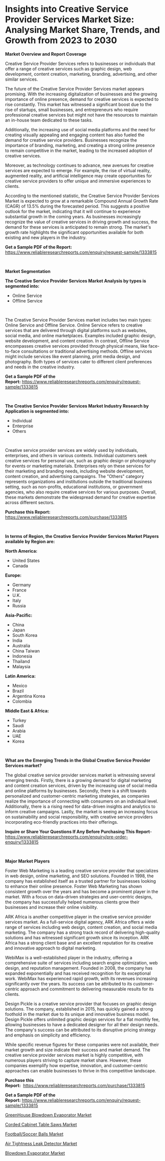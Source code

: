 <p><h1>Insights into Creative Service Provider Services Market Size: Analysing Market Share, Trends, and Growth from 2023 to 2030</h1></p><p><strong>Market Overview and Report Coverage</strong></p>
<p><p>Creative Service Provider Services refers to businesses or individuals that offer a range of creative services such as graphic design, web development, content creation, marketing, branding, advertising, and other similar services.</p><p>The future of the Creative Service Provider Services market appears promising. With the increasing digitalization of businesses and the growing importance of online presence, demand for creative services is expected to rise constantly. This market has witnessed a significant boost due to the rise of startups, small businesses, and entrepreneurs who require professional creative services but might not have the resources to maintain an in-house team dedicated to these tasks. </p><p>Additionally, the increasing use of social media platforms and the need for creating visually appealing and engaging content has also fueled the demand for creative service providers. Businesses recognize the importance of branding, marketing, and creating a strong online presence to remain competitive in the market, leading to the increased adoption of creative services.</p><p>Moreover, as technology continues to advance, new avenues for creative services are expected to emerge. For example, the rise of virtual reality, augmented reality, and artificial intelligence may create opportunities for creative service providers to offer unique and immersive experiences to clients.</p><p>According to the mentioned statistic, the Creative Service Provider Services Market is expected to grow at a remarkable Compound Annual Growth Rate (CAGR) of 13.5% during the forecasted period. This suggests a positive outlook for the market, indicating that it will continue to experience substantial growth in the coming years. As businesses increasingly recognize the value of creative services in driving growth and success, the demand for these services is anticipated to remain strong. The market's growth rate highlights the significant opportunities available for both existing and new players in the industry.</p></p>
<p><strong>Get a Sample PDF of the Report:</strong> <a href="https://www.reliableresearchreports.com/enquiry/request-sample/1333815">https://www.reliableresearchreports.com/enquiry/request-sample/1333815</a></p>
<p>&nbsp;</p>
<p><strong>Market Segmentation</strong></p>
<p><strong>The Creative Service Provider Services Market Analysis by types is segmented into:</strong></p>
<p><ul><li>Online Service</li><li>Offline Service</li></ul></p>
<p>&nbsp;</p>
<p><p>The Creative Service Provider Services market includes two main types: Online Service and Offline Service. Online Service refers to creative services that are delivered through digital platforms such as websites, social media, and online marketplaces. Examples included graphic design, website development, and content creation. In contrast, Offline Service encompasses creative services provided through physical means, like face-to-face consultations or traditional advertising methods. Offline services might include services like event planning, print media design, and photography. Both types of services cater to different client preferences and needs in the creative industry.</p></p>
<p><strong>Get a Sample PDF of the Report:</strong>&nbsp;<a href="https://www.reliableresearchreports.com/enquiry/request-sample/1333815">https://www.reliableresearchreports.com/enquiry/request-sample/1333815</a></p>
<p>&nbsp;</p>
<p><strong>The Creative Service Provider Services Market Industry Research by Application is segmented into:</strong></p>
<p><ul><li>Individual</li><li>Enterprise</li><li>Others</li></ul></p>
<p>&nbsp;</p>
<p><p>Creative service provider services are widely used by individuals, enterprises, and others in various contexts. Individual customers seek creative services for personal use, such as graphic design or photography for events or marketing materials. Enterprises rely on these services for their marketing and branding needs, including website development, content creation, and advertising campaigns. The "Others" category represents organizations and institutions outside the traditional business setting, such as non-profits, educational institutions, or government agencies, who also require creative services for various purposes. Overall, these markets demonstrate the widespread demand for creative expertise across different sectors.</p></p>
<p><strong>Purchase this Report:</strong>&nbsp; <a href="https://www.reliableresearchreports.com/purchase/1333815">https://www.reliableresearchreports.com/purchase/1333815</a></p>
<p>&nbsp;</p>
<p><strong>In terms of Region, the Creative Service Provider Services Market Players available by Region are:</strong></p>
<p>
    <p> <strong> North America: </strong>
        <ul>
            <li>United States</li>
            <li>Canada</li>
        </ul>
        </p> 
    <p> <strong> Europe: </strong>
        <ul>
            <li>Germany</li>
            <li>France</li>
            <li>U.K.</li>
            <li>Italy</li>
            <li>Russia</li>
        </ul>
        </p> 
    <p> <strong> Asia-Pacific: </strong>
        <ul>
            <li>China</li>
            <li>Japan</li>
            <li>South Korea</li>
            <li>India</li>
            <li>Australia</li>
            <li>China Taiwan</li>
            <li>Indonesia</li>
            <li>Thailand</li>
            <li>Malaysia</li>
        </ul>
        </p> 
    <p> <strong> Latin America: </strong>
        <ul>
            <li>Mexico</li>
            <li>Brazil</li>
            <li>Argentina Korea</li>
            <li>Colombia</li>
        </ul>
        </p> 
    <p> <strong> Middle East & Africa: </strong>
        <ul>
            <li>Turkey</li>
            <li>Saudi</li>
            <li>Arabia</li>
            <li>UAE</li>
            <li>Korea</li>
        </ul>
    </p>
    </p>
<p>&nbsp;</p>
<p><strong>What are the Emerging Trends in the Global Creative Service Provider Services market?</strong></p>
<p><p>The global creative service provider services market is witnessing several emerging trends. Firstly, there is a growing demand for digital marketing and content creation services, driven by the increasing use of social media and online platforms by businesses. Secondly, there is a shift towards personalized and customer-centric marketing strategies, as companies realize the importance of connecting with consumers on an individual level. Additionally, there is a rising need for data-driven insights and analytics to inform creative campaigns. Lastly, the market is seeing an increasing focus on sustainability and social responsibility, with creative service providers incorporating eco-friendly practices into their offerings.</p></p>
<p><strong>Inquire or Share Your Questions If Any Before Purchasing This Report</strong>- <a href="https://www.reliableresearchreports.com/enquiry/pre-order-enquiry/1333815">https://www.reliableresearchreports.com/enquiry/pre-order-enquiry/1333815</a></p>
<p>&nbsp;</p>
<p><strong>Major Market Players</strong></p>
<p><p>Foster Web Marketing is a leading creative service provider that specializes in web design, online marketing, and SEO solutions. Founded in 1998, the company has established itself as a trusted partner for businesses looking to enhance their online presence. Foster Web Marketing has shown consistent growth over the years and has become a prominent player in the market. With a focus on data-driven strategies and user-centric designs, the company has successfully helped numerous clients grow their businesses and increase their online visibility.</p><p>ARK Africa is another competitive player in the creative service provider services market. As a full-service digital agency, ARK Africa offers a wide range of services including web design, content creation, and social media marketing. The company has a strong track record of delivering high-quality solutions and has witnessed significant growth since its inception. ARK Africa has a strong client base and an excellent reputation for its creative and innovative approach to digital marketing.</p><p>WebiMax is a well-established player in the industry, offering a comprehensive suite of services including search engine optimization, web design, and reputation management. Founded in 2008, the company has expanded exponentially and has received recognition for its exceptional work. WebiMax has experienced rapid growth, with its revenues increasing significantly over the years. Its success can be attributed to its customer-centric approach and commitment to delivering measurable results for its clients.</p><p>Design Pickle is a creative service provider that focuses on graphic design solutions. The company, established in 2015, has quickly gained a strong foothold in the market due to its unique and innovative business model. Design Pickle offers unlimited graphic design services for a flat monthly fee, allowing businesses to have a dedicated designer for all their design needs. The company's success can be attributed to its disruptive pricing strategy and emphasis on simplicity and efficiency.</p><p>While specific revenue figures for these companies were not available, their market growth and size indicate their success and market demand. The creative service provider services market is highly competitive, with numerous players striving to capture market share. However, these companies exemplify how expertise, innovation, and customer-centric approaches can enable businesses to thrive in this competitive landscape.</p></p>
<p><strong>Purchase this Report:</strong>&nbsp;&nbsp;<a href="https://www.reliableresearchreports.com/purchase/1333815">https://www.reliableresearchreports.com/purchase/1333815</a></p>
<p></p>
<p><strong>Get a Sample PDF of the Report:</strong>&nbsp;<a href="https://www.reliableresearchreports.com/enquiry/request-sample/1333815">https://www.reliableresearchreports.com/enquiry/request-sample/1333815</a></p>
<p><p><a href="https://medium.com/@keenanmarks2023/greenhouse-blowdown-evaporator-market-size-growth-forecast-2023-2030-ea9a17722c25">GreenHouse Blowdown Evaporator Market</a></p><p><a href="https://www.linkedin.com/pulse/corded-cabinet-table-saws-market-size-share-amp-trends-analysis-cm9ge/">Corded Cabinet Table Saws Market</a></p><p><a href="https://github.com/jonneygiverf/Market-Research-Report-List-1/blob/main/footballsoccer-balls-market.md">Football/Soccer Balls Market</a></p><p><a href="https://www.linkedin.com/pulse/air-tightness-leak-detector-market-size-share-global-analysis-wauqe/">Air Tightness Leak Detector Market</a></p><p><a href="https://medium.com/@chasegibson1901/blowdown-evaporator-market-size-growth-forecast-2023-2030-eefbd8a64a66">Blowdown Evaporator Market</a></p></p>